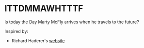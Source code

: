 ITTDMMAWHTTTF
=============

Is today the Day Marty McFly arrives when he travels to the future?

Inspired by:

- Richard Haderer's [website](http://istodaythedaymartymcflyarriveswhenhetravelstothefuture.com)


